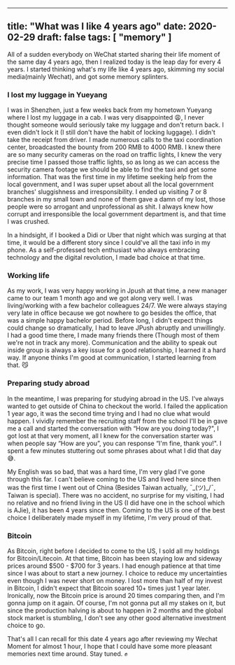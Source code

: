 
---
title: "What was I like 4 years ago"
date: 2020-02-29 
draft: false
tags: [ "memory" ]
---
All of a sudden everybody on WeChat started sharing their life moment of the same day 4 years ago, then I realized today is the leap day for every 4 years. I started thinking what's my life like 4 years ago, skimming my social media(mainly Wechat), and got some memory splinters.  

### I lost my luggage in Yueyang 

I was in Shenzhen, just a few weeks back from my hometown Yueyang where I lost my luggage in a cab. I was very disappointed 😩, I never thought someone would seriously take my luggage and don't return back. I even didn't lock it (I still don't have the habit of locking luggage). I didn't take the receipt from driver. I made numerous calls to the taxi coordination center, broadcasted the bounty from 200 RMB to 4000 RMB. I knew there are so many security cameras on the road on traffic lights, I knew the very precise time I passed those traffic lights, so as long as we can access the security camera footage we should be able to find the taxi and get some information. That was the first time in my lifetime seeking help from the local government, and I was super upset about all the local government branches' sluggishness and irresponsibility. I ended up visiting 7 or 8 branches in my small town and none of them gave a damn of my lost, those people were so arrogant and unprofessional as shit. I always knew how corrupt and irresponsible the local government department is, and that time I was crushed.

In a hindsight, if I booked a Didi or Uber that night which was surging at that time, it would be a different story since I could've all the taxi info in my phone. As a self-professed tech enthusiast who always embracing technology and the digital revolution, I made bad choice at that time.

### Working life

As my work, I was very happy working in Jpush at that time, a new manager came to our team 1 month ago and we got along very well. I was living/working with a few bachelor colleagues 24/7. We were always staying very late in office because we got nowhere to go besides the office, that was a simple happy bachelor period. Before long, I didn't expect things could change so dramatically, I had to leave JPush abruptly and unwillingly. I had a good time there, I made many friends there (Though most of them we're not in track any more). Communication and the ability to speak out inside group is always a key issue for a good relationship, I learned it a hard way. If anyone thinks I'm good at communication, I started learning from that. 😼

### Preparing study abroad 

In the meantime, I was preparing for studying abroad in the US. I've always wanted to get outside of China to checkout the world. I failed the application 1 year ago, it was the second time trying and I had no clue what would happen. I vividly remember the recruiting staff from the school I'll be in gave me a call and started the conversation with “How are you doing today?", I got lost at that very moment, all I knew for the conversation starter was when people say “How are you”, you can response “I'm fine, thank you!". I spent a few minutes stuttering out some phrases about what I did that day 😅. 

My English was so bad, that was a hard time, I'm very glad I've gone through this far. I can't believe coming to the US and lived here since then was the first time I went out of China (Besides Taiwan actually, ¯\_(ツ)_/¯, Taiwan is special). There was no accident, no surprise for my visiting, I had no relative and no friend living in the US (I did have one in the school which is AJie), it has been 4 years since then. Coming to the US is one of the best choice I deliberately made myself in my lifetime, I'm very proud of that.

### Bitcoin 
As Bitcoin, right before I decided to come to the US, I sold all my holdings for Bitcoin/Litecoin. At that time, Bitcoin has been staying low and sideway prices around $500 - $700 for 3 years. I had enough patience at that time since I was about to start a new journey. I choice to reduce my uncertainties even though I was never short on money. I lost more than half of my invest in Bitcoin, I didn't expect that Bitcoin soared 10+ times just 1 year later. Ironically, now the Bitcoin price is around 20 times comparing then, and I'm gonna jump on it again. Of course, I'm not gonna put all my stakes on it, but since the production halving is about to happen in 2 months and the global stock market is stumbling, I don't see any other good alternative investment choice to go.

That's all I can recall for this date 4 years ago after reviewing my Wechat Moment for almost 1 hour, I hope that I could have some more pleasant memories next time around. Stay tuned. ✊
